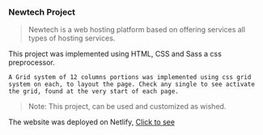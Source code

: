 ### Newtech Project
>Newtech is a web hosting platform based on offering services all types of hosting services. 

This project was implemented using HTML, CSS and Sass a css preprocessor.

```A Grid system of 12 columns portions was implemented using css grid system on each, to layout the page. Check any single to see activate the grid, found at the very start of each page.```

>Note: This project, can be used and customized as wished.

The website was deployed on Netlify, [Click to see](hht:www)